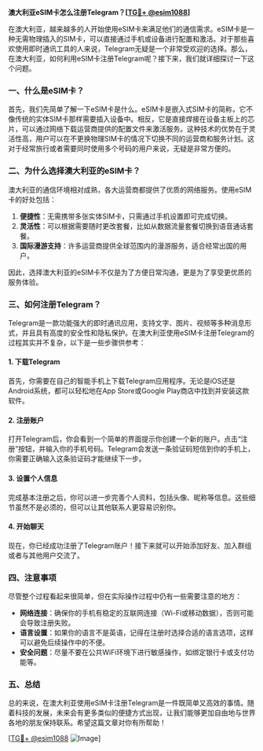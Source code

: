 **澳大利亚eSIM卡怎么注册Telegram？[[TG💪+ @esim1088](https://t.me/s/esim1088)]**

在澳大利亚，越来越多的人开始使用eSIM卡来满足他们的通信需求。eSIM卡是一种无需物理插入的SIM卡，可以直接通过手机或设备进行配置和激活。对于那些喜欢使用即时通讯工具的人来说，Telegram无疑是一个非常受欢迎的选择。那么，在澳大利亚，如何利用eSIM卡注册Telegram呢？接下来，我们就详细探讨一下这个问题。

### 一、什么是eSIM卡？

首先，我们先简单了解一下eSIM卡是什么。eSIM卡是嵌入式SIM卡的简称，它不像传统的实体SIM卡那样需要插入设备中。相反，它是直接焊接在设备主板上的芯片，可以通过网络下载运营商提供的配置文件来激活服务。这种技术的优势在于灵活性高，用户可以在不更换物理SIM卡的情况下切换不同的运营商和服务计划。这对于经常旅行或者需要同时使用多个号码的用户来说，无疑是非常方便的。

### 二、为什么选择澳大利亚的eSIM卡？

澳大利亚的通信环境相对成熟，各大运营商都提供了优质的网络服务。使用eSIM卡的好处包括：

1. **便捷性**：无需携带多张实体SIM卡，只需通过手机设置即可完成切换。
2. **灵活性**：可以根据需要随时更改套餐，比如从数据流量套餐切换到语音通话套餐。
3. **国际漫游支持**：许多运营商提供全球范围内的漫游服务，适合经常出国的用户。

因此，选择澳大利亚的eSIM卡不仅是为了方便日常沟通，更是为了享受更优质的服务体验。

### 三、如何注册Telegram？

Telegram是一款功能强大的即时通讯应用，支持文字、图片、视频等多种消息形式，并且具有高度的安全性和隐私保护。在澳大利亚使用eSIM卡注册Telegram的过程其实并不复杂，以下是一些步骤供参考：

#### 1. 下载Telegram

首先，你需要在自己的智能手机上下载Telegram应用程序。无论是iOS还是Android系统，都可以轻松地在App Store或Google Play商店中找到并安装这款软件。

#### 2. 注册账户

打开Telegram后，你会看到一个简单的界面提示你创建一个新的账户。点击“注册”按钮，并输入你的手机号码。Telegram会发送一条验证码短信到你的手机上，你需要正确输入这条验证码才能继续下一步。

#### 3. 设置个人信息

完成基本注册之后，你可以进一步完善个人资料，包括头像、昵称等信息。这些细节虽然不是必须的，但可以让其他联系人更容易识别你。

#### 4. 开始聊天

现在，你已经成功注册了Telegram账户！接下来就可以开始添加好友、加入群组或者与其他用户交流了。

### 四、注意事项

尽管整个过程看起来很简单，但在实际操作过程中仍有一些需要注意的地方：

- **网络连接**：确保你的手机有稳定的互联网连接（Wi-Fi或移动数据），否则可能会导致注册失败。
- **语言设置**：如果你的语言不是英语，记得在注册时选择合适的语言选项，这样可以避免后续操作中的不便。
- **安全问题**：尽量不要在公共WiFi环境下进行敏感操作，如绑定银行卡或支付功能等。

### 五、总结

总的来说，在澳大利亚使用eSIM卡注册Telegram是一件既简单又高效的事情。随着科技的发展，未来会有更多类似的便捷方式出现，让我们能够更加自由地与世界各地的朋友保持联系。希望这篇文章对你有所帮助！

[[TG💪+ @esim1088](https://t.me/s/esim1088) ![Image](https://i.postimg.cc/4NQfJmqS/Snipaste-2025-05-13-00-14-12.png)]